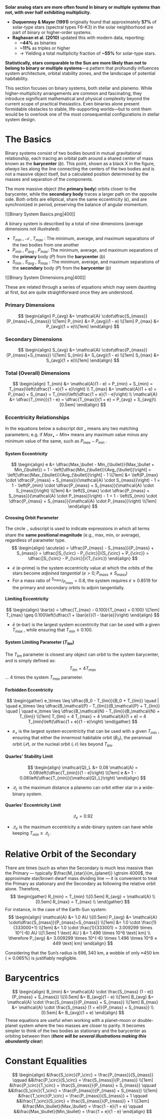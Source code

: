 **Solar analog stars are more often found in binary or multiple systems than not, with over half exhibiting multiplicity.**

- **Duquennoy & Mayor (1991)** originally found that approximately **57%** of solar-type stars (spectral types F6–K3) in the solar neighborhood are part of binary or higher-order systems.    
- **Raghavan et al. (2010)** updated this with modern data, reporting:    
    - **~44%** as binaries        
    - **~11%** as triples or higher        
    - → Yielding a total multiplicity fraction of **~55%** for solar-type stars.       

**Statistically, stars comparable to the Sun are more likely than not to belong to binary or multiple systems**—a pattern that profoundly influences system architecture, orbital stability zones, and the landscape of potential habitability.

This section focuses on binary systems, both stellar and planemo. While higher-multiplicity arrangements are common and fascinating, they introduce significant mathematical and physical complexity beyond the current scope of practical thesiastics. Even binaries alone present formidable obstacles to stable, life-supporting worlds—but to omit them would be to overlook one of the most consequential configurations in stellar system design.
# The Basics
Binary systems consist of two bodies bound in mutual gravitational relationship, each tracing an orbital path around a shared center of mass known as the **barycenter** (_ḅ_). This point, shown as a black X in the figure, _always_ lies along the line connecting the centers of the two bodies and is not a massive object itself, but a calculated position determined by the masses and separation of the components.

The more massive object (the **primary body**) orbits closer to the barycenter, while the **secondary body** traces a larger path on the opposite side. Both orbits are elliptical, share the same eccentricity (ϵ), and are synchronized in period, preserving the balance of angular momentum.

![[Binary System Basics.png|400]]

A binary system is described by a total of nine dimensions (average dimensions not illustrated):
- $T_{min}$ ,  $\mathcal{A}$ ,  $T_{max}$ :  The minimum, average, and maximum separations of the two bodies from one another
- $P_{min}$ ,  $P_{avg}$ ,  $P_{max}$: The minimum, average, and maximum separations of the **primary** body (*P*) from the **barycenter** (*ḅ*)
- $S_{min}$ ,  $S_{avg}$ ,  $S_{max}$ :  The minimum, average, and maximum separations of the **secondary** body (*P*) from the **barycenter** (*ḅ*)

![[Binary System Dimensions.png|400]]

These are related through a series of equations which may seem daunting at first, but are quite straightforward once they are understood.

### Primary Dimensions
$$
\begin{align}
P_{avg} &= \mathcal{A} \cdot\dfrac{S_{mass}}{P_{mass}+S_{mass}} \\[1em]
P_{min} &= P_{avg}(1 - e) \\[1em]
P_{max} &= P_{avg}(1 + e)\\[1em]
\end{align}
$$
### Secondary Dimensions
$$
\begin{align}
S_{avg} &= \mathcal{A} \cdot\dfrac{P_{mass}}{P_{mass}+S_{mass}} \\[1em]
S_{min} &= S_{avg}(1 - e) \\[1em]
S_{max} &= S_{avg}(1 + e)\\[1em]
\end{align}
$$
### Total (Overall) Dimensions

$$
\begin{align}
T_{min} &= \mathcal{A}(1 - e)
= P_{min} + S_{min} = T_{max}\left(\dfrac{1 - e}{1 + e}\right) \\
T_{max} &= \mathcal{A}(1 + e)
= P_{max} + S_{max} = T_{min}\left(\dfrac{1 + e}{1 - e}\right) \\
\mathcal{A} &= \dfrac{T_{min}}{1 - e}
= \dfrac{T_{max}}{1 + e}
= P_{avg} + S_{avg}\\[0.5em]
\end{align}
$$
### Eccentricity Relationships
In the equations below a subscript dot $_{\bullet}$ means any two matching parameters; e.g. if $Max_{\bullet} - Min{\bullet}$ means any maximum value minus any minimum value of the same, such as $P_{max} - P_{min}$ .
#### System Eccentricity
$$
\begin{align}
e &= \dfrac{Max_\bullet - Min_{\bullet}}{Max_\bullet + Min_{\bullet}}
= 1 - \left[\dfrac{Min_{\bullet}}{Avg_{\bullet}}\right]
= \left[\dfrac{Max_{\bullet}}{Avg_{\bullet}}\right] - 1 \\[1em]
&= \left(P_{max} \cdot \dfrac{P_{mass} + S_{mass}}{\mathcal{A} \cdot S_{mass}}\right) - 1
= 1 - \left(P_{min} \cdot \dfrac{P_{mass} + S_{mass}}{\mathcal{A} \cdot S_{mass}}\right) \\[1em]
&= \left(S_{max} \cdot \dfrac{P_{mass} + S_{mass}}{\mathcal{A} \cdot P_{mass}}\right) - 1
= 1 - \left(S_{min} \cdot \dfrac{P_{mass} + S_{mass}}{\mathcal{A} \cdot P_{mass}}\right) \\[1em]
\end{align}
$$
#### Crossing Orbit Parameter
The circle $_{\circ}$ subscript is used to indicate expressions in which all terms share the **same positional magnitude** (e.g., max, min, or average), regardless of parameter type.
$$
\begin{align}
\acute{e} = \dfrac{P_{mass} - S_{mass}}{P_{mass} + S_{mass}}
= \dfrac{|S_{\circ} - P_{\circ}|}{S_{\circ} + P_{\circ}} 
= \dfrac{|S_{\circ} - P_{\circ}|}{T_{\circ}}
\end{align}
$$
- $é$ (e-prime) is the system eccentricity value at which the orbits of the stars become *_adjoined tangential_* $(e \gt 0; P_{mass} \neq S_{mass})$
- For a mass ratio of $^{S_{mass}}/_{P_{mass}} = 0.8$, the system requires $\acute{e} \geq 0.8519$ for the primary and secondary orbits to adjoin tangentially.
#### Limiting Eccentricity
$$
\begin{align}
\bar{e} = \dfrac{T_{max} - 0.100}{T_{max} + 0.100} \\[1em]
T_{max} \geq 0.100\left(\dfrac{1 + \bar{e}}{1 - \bar{e}}\right)
\end{align}
$$
- $ē$ (e-bar) is the largest system eccentricity that can be used with a given $T_{max}$ , while ensuring that $T_{min} ≥ 0.100$.
#### System Limiting Parameter ($T_{lim}$)
The $T_{lim}$ parameter is closest any object can orbit to the system barycenter, and is simply defined as:
$$
T_{lim} = 4 T_{max}
$$
… 4 times the system $T_{max}$ parameter.
#### Forbidden Eccentricity
$$
\begin{gather}
e_\times \leq \dfrac{B_0 - T_{lim}}{B_0 + T_{lim}} \quad | \quad 
e_\times \leq \dfrac{B_\mathcal{P} - T_{lim}}{B_\mathcal{P} + T_{lim}} \quad | \quad 
e_\times \leq \dfrac{B_\mathcal{N} - T_{lim}}{B_\mathcal{N} + T_{lim}} \\[1em]
T_{lim} = 4 T_{max} = 4 \mathcal{A}(1 + e) = 4 T_{min}\left(\dfrac{1 + e}{1 - e}\right)
\end{gather}
$$
- $e_\times$ is the largest system eccentricity that can be used with a given $T_{min}$ , ensuring that either the innermost habitable orbit ($B_0$), the perannual orbit ($\mathcal{P}$), or the nucleal orbit ($\mathcal{N}$) lies beyond $T_{lim}$.

#### Quarles' Stability Limit
$$
\begin{align}
\mathcal{Q}_L &= 0.08 \mathcal{A} = 0.08\left(\dfrac{T_{min}}{1 - e}\right) \\[1em]
e &= 1 - 0.08\left(\dfrac{T_{min}}{\mathcal{Q}_L}\right)
\end{align}
$$
- $\mathcal{Q}_L$ is the maximum distance a planemo can orbit either star in a wide-binary system.
#### Quarles' Eccentricity Limit
$$
\mathcal{Q}_e = 0.92
$$
- $\mathcal{Q}_e$ is the maximum eccentricity a wide-binary system can have while keeping $T_{min} ≥ \mathcal{Q}_L$.

# Relative Orbit of the Secondary
There are times (such as when the Secondary is much less massive than the Primary — typically $\frac{M_{star}}{m_{planet}} \gtrsim 4000$, the approximate star/brown dwarf mass dividing line — it is convenient to treat the Primary as stationary and the Secondary as following the relative orbit alone.  Therefore,
$$
\begin{gather}
R_{min} = T_{min} \\[0.5em]
R_{avg} = \mathcal{A} \\[0.5em]
R_{max} = T_{max} \\
\end{gather}
$$
For instance, in the case of the Earth-Sun system:
$$
\begin{align}
\mathcal{A} &= 1.0 AU \\[0.5em]
P_{avg} &= \mathcal{A} \cdot\dfrac{S_{mass}}{P_{mass}+S_{mass}} \\[1em]
&= 1.0 \cdot \frac{1}{333000+1} \\[1em]
&= 1.0 \cdot \frac{1}{333001} = 3.009299 \times 10^{-6} AU \\[1.5em]
1 \text{ AU } &= 1.496 \times 10^6 \text{ km} \\
\therefore P_{avg} &= 3.009299 \times 10^{-6} \times 1.496 \times 10^8 ≈ 449 \text{ km}  
\end{align}
$$

Considering that the Sun’s radius is $696{,}340$ km, a wobble of only ≈450 km ($\approx 0.065\%$) is justifiably negligible.

# Barycentrics
$$
\begin{align}
B_{min} &= \mathcal{A} \cdot \frac{S_{mass} (1 - e)}{P_{mass} + S_{mass}} \\[0.5em]
&= B_{avg}(1 - e) \\[1em]
B_{avg} &= \mathcal{A} \cdot \frac{S_{mass}}{P_{mass} + S_{mass}} \\[1em]
B_{max} &= \mathcal{A} \cdot \frac{S_{mass} (1 + e)}{P_{mass} + S_{mass}} \\[0.5em]
&= B_{avg}(1 + e)
\end{align}
$$
These equations are useful when working with a planet-moon or double-planet system where the two masses are closer to parity.  It becomes simpler to think of the two bodies as stationary and the barycenter as orbiting between then (***there will be several illustrations making this abundantly clear***)

# Constant Equalities
$$
\begin{align}
&\frac{S_\circ}{P_\circ} = \frac{P_{mass}}{S_{mass}} \qquad
&&\frac{P_\circ}{S_\circ} = \frac{S_{mass}}{P_{mass}} \\[1em]
&\frac{P_\circ}{T_\circ} = \frac{S_{mass}}{P_{mass} + S_{mass}}   \qquad
&&\frac{S_\circ}{T_\circ} = \frac{P_{mass}}{P_{mass} + S_{mass}} \\[1em]
&\frac{T_\circ}{P_\circ} = \frac{P_{mass}}{S_{mass}} + 1   \qquad
&&\frac{T_\circ}{S_\circ} = \frac{S_{mass}}{P_{mass}} + 1 \\[3em]
&\frac{Min_\bullet}{Max_\bullet} = \frac{1 - e}{1 + e} \qquad
&&\frac{Max_\bullet}{Min_\bullet} = \frac{1 + e}{1 - e}
\end{align}
$$



